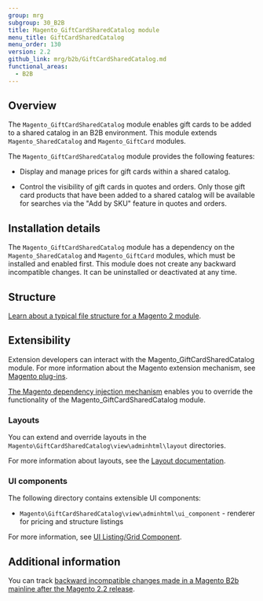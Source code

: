 ```yaml
---
group: mrg
subgroup: 30_B2B
title: Magento_GiftCardSharedCatalog module
menu_title: GiftCardSharedCatalog
menu_order: 130
version: 2.2
github_link: mrg/b2b/GiftCardSharedCatalog.md
functional_areas:
  - B2B
---
```


## Overview

The `Magento_GiftCardSharedCatalog` module enables gift cards to be added to a shared catalog in an B2B environment. This module extends `Magento_SharedCatalog` and `Magento_GiftCard` modules.

The `Magento_GiftCardSharedCatalog` module provides the following features:

* Display and manage prices for gift cards within a shared catalog.

* Control the visibility of gift cards in quotes and orders. Only those gift card products that have been added to a shared catalog will be available for searches via the "Add by SKU" feature in quotes and orders.

## Installation details

The `Magento_GiftCardSharedCatalog` module has a dependency on the `Magento_SharedCatalog` and `Magento_GiftCard` modules, which must be installed and enabled first. This module does not create any backward incompatible changes. It can be uninstalled or deactivated at any time.

## Structure

[Learn about a typical file structure for a Magento 2 module]({{page.baseurl}}/extension-dev-guide/build/module-file-structure.html).

## Extensibility

Extension developers can interact with the Magento_GiftCardSharedCatalog module. For more information about the Magento extension mechanism, see [Magento plug-ins]({{page.baseurl}}/extension-dev-guide/plugins.html).

[The Magento dependency injection mechanism]({{page.baseurl}}/extension-dev-guide/depend-inj.html) enables you to override the functionality of the Magento_GiftCardSharedCatalog module.

### Layouts

You can extend and override layouts in the `Magento\GiftCardSharedCatalog\view\adminhtml\layout` directories.

For more information about layouts, see the [Layout documentation]({{page.baseurl}}/frontend-dev-guide/layouts/layout-overview.html).

### UI components

The following directory contains extensible UI components:

* `Magento\GiftCardSharedCatalog\view\adminhtml\ui_component` - renderer for pricing and structure listings

For more information, see [UI Listing/Grid Component]({{page.baseurl}}/ui_comp_guide/components/ui-listing-grid.html).

## Additional information

You can track [backward incompatible changes made in a Magento B2b mainline after the Magento 2.2 release]({{page.baseurl}}/release-notes/changes/b2b_changes.html).
